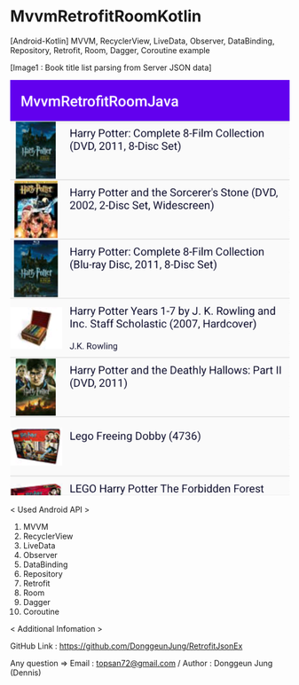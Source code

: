 # MvvmRetrofitRoomKotlin
[Android-Kotlin] MVVM, RecyclerView, LiveData, Observer, DataBinding, Repository, Retrofit, Room, Dagger, Coroutine example


[Image1 : Book title list parsing from Server JSON data]

<div>
<img src="https://github.com/DonggeunJung/MvvmRetrofitRoomKotlin/blob/main/MvvmRetrofitRoomKt_ScreenShot_01.png?raw=true width="200px"></img>
</div>


< Used Android API >
1. MVVM
2. RecyclerView
3. LiveData
4. Observer
5. DataBinding
6. Repository
7. Retrofit
8. Room
9. Dagger
10. Coroutine

                                                                                                                                      
< Additional Infomation >

GitHub Link : https://github.com/DonggeunJung/RetrofitJsonEx

Any question => Email : topsan72@gmail.com / Author : Donggeun Jung (Dennis)


